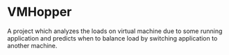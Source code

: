 # VMHopper
A project which analyzes the loads on virtual machine due to some running application and predicts when to balance load by switching application to another machine.
